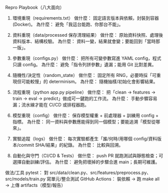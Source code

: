 Repro Playbook（八大面向）
1) 環境重現（requirements.txt）
做什麼： 固定語言版本與依賴，封裝到容器(Docker)。
為什麼： 避免「我這台能跑、你那台不能」。

2) 資料重現（data/processed 保存清理結果）
做什麼： 原始資料快照、處理後資料版本、結構校驗。
為什麼： 資料一變，結果就會變；要能回到「當時那一版」。

3) 參數重現（configs.py）
做什麼： 把所有可變參數寫進 YAML config，程式只讀 config。
為什麼： 避免「指令列拼參數」遺漏；能用 Git 比對差異。

4) 隨機性/決定性（random_state）
做什麼： 固定所有 RNG，必要時採「可重現但可能較慢」的 determinism。
為什麼： 隨機抽樣/初始化會影響結果。

5) 流程重現（python app.py pipeline）
做什麼： 把「clean → features → train → eval → predict」做成可一鍵跑的工作流。
為什麼： 手動步驟容易漏；流水線才能在 CI/CD 或排程器跑。

6) 模型重現（config）
做什麼： 保存模型權重 + 前處理器 + 訓練用 config + 指標。
為什麼： 同一資料與參數應能得到同一個模型；要能追溯「模型從哪來」。

7) 實驗追蹤（logs）
做什麼： 每次實驗都產生「誰/何時/用哪個 config/資料版本/commit SHA/結果」的紀錄。
為什麼： 比較與回溯。

8) 自動化與守門（CI/CD & Tests）
做什麼： push PR 就跑測試與靜態檢查；可選擇自動訓練/評估。
為什麼： 避免把壞掉的步驟合進 main；長期可維護。

做法/工具
pytest： 對 src/data/clean.py、src/features/preprocess.py、src/models/train.py 寫單元/整合測試
GitHub Actions： 裝依賴 → 跑 make all → 上傳 artifacts（模型/報告）
